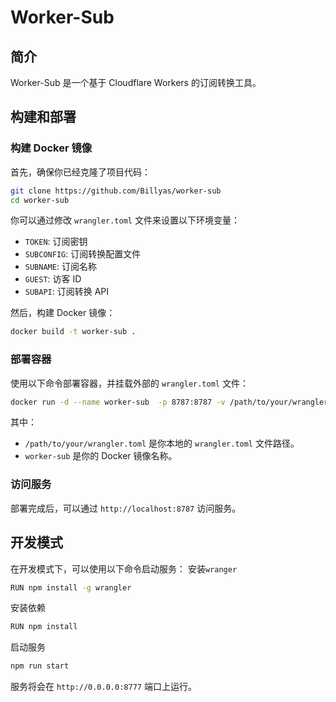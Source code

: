 # Worker-Sub

## 简介
Worker-Sub 是一个基于 Cloudflare Workers 的订阅转换工具。

## 构建和部署

### 构建 Docker 镜像
首先，确保你已经克隆了项目代码：
```sh
git clone https://github.com/Billyas/worker-sub
cd worker-sub
```

你可以通过修改 `wrangler.toml` 文件来设置以下环境变量：
- `TOKEN`: 订阅密钥
- `SUBCONFIG`: 订阅转换配置文件
- `SUBNAME`: 订阅名称
- `GUEST`: 访客 ID
- `SUBAPI`: 订阅转换 API


然后，构建 Docker 镜像：
```sh
docker build -t worker-sub .
```

### 部署容器
使用以下命令部署容器，并挂载外部的 `wrangler.toml` 文件：
```sh
docker run -d --name worker-sub  -p 8787:8787 -v /path/to/your/wrangler.toml:/app/wrangler.toml worker-sub
```
其中：
- `/path/to/your/wrangler.toml` 是你本地的 `wrangler.toml` 文件路径。
- `worker-sub` 是你的 Docker 镜像名称。

### 访问服务
部署完成后，可以通过 `http://localhost:8787` 访问服务。


## 开发模式
在开发模式下，可以使用以下命令启动服务：
安装`wranger`
```sh
RUN npm install -g wrangler
```
安装依赖
```sh
RUN npm install
```
启动服务
```sh
npm run start
```
服务将会在 `http://0.0.0.0:8777` 端口上运行。
